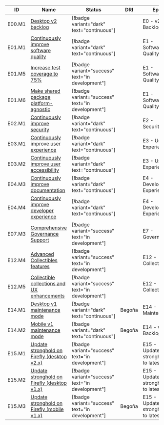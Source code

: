 | ID     | Name                                                                                              | Status                                           | DRI    | Epic                              |
| ------ | ------------------------------------------------------------------------------------------------- | ------------------------------------------------ | ------ | --------------------------------- |
| E00.M1 | [Desktop v2 backlog](https://github.com/iotaledger/firefly/milestone/40)                          | [!badge variant="dark" text="continuous"]        |        | E0 - v2 Backlog                   |
| E01.M1 | [Continuously improve software quality](https://github.com/iotaledger/firefly/milestone/1)        | [!badge variant="dark" text="continuous"]        |        | E1 - Software Quality             |
| E01.M5 | [Increase test coverage to 75%](https://github.com/iotaledger/firefly/milestone/28)               | [!badge variant="success" text="in development"] |        | E1 - Software Quality             |
| E01.M6 | [Make shared package platform-agnostic](https://github.com/iotaledger/firefly/milestone/58)       | [!badge variant="success" text="in development"] |        | E1 - Software Quality             |
| E02.M1 | [Continuously improve security](https://github.com/iotaledger/firefly/milestone/5)                | [!badge variant="dark" text="continuous"]        |        | E2 - Security                     |
| E03.M1 | [Continuously improve user experience](https://github.com/iotaledger/firefly/milestone/25)        | [!badge variant="dark" text="continuous"]        |        | E3 - User Experience              |
| E03.M2 | [Continuously improve user accessibility](https://github.com/iotaledger/firefly/milestone/14)     | [!badge variant="dark" text="continuous"]        |        | E3 - User Experience              |
| E04.M3 | [Continuously improve documentation](https://github.com/iotaledger/firefly/milestone/6)           | [!badge variant="dark" text="continuous"]        |        | E4 - Developer Experience         |
| E04.M4 | [Continuously improve developer experience](https://github.com/iotaledger/firefly/milestone/27)   | [!badge variant="dark" text="continuous"]        |        | E4 - Developer Experience         |
| E07.M3 | [Comprehensive Governance Support](https://github.com/iotaledger/firefly/milestone/59)            | [!badge variant="success" text="in development"] |        | E7 - Governance                   |
| E12.M4 | [Advanced Collectibles features](https://github.com/iotaledger/firefly/milestone/78)              | [!badge variant="success" text="in development"] |        | E12 - Collectibles                |
| E12.M5 | [Collectible collections and UX enhancements](https://github.com/iotaledger/firefly/milestone/79) | [!badge variant="success" text="in development"] |        | E12 - Collectibles                |
| E14.M1 | [Desktop v1 maintenance mode](https://github.com/iotaledger/firefly/milestone/74)                 | [!badge variant="dark" text="continuous"]        | Begoña | E14 - Maintenance                 |
| E14.M2 | [Mobile v1 maintenance mode](https://github.com/iotaledger/firefly/milestone/75)                  | [!badge variant="dark" text="continuous"]        | Begoña | E14 - v1 Backlog                  |
| E15.M1 | [Update stronghold on Firefly (desktop v2.x)](https://github.com/iotaledger/firefly/milestone/65) | [!badge variant="success" text="in development"] |        | E15 - Update stronghold to latest |
| E15.M2 | [Update stronghold on Firefly (desktop v1.x)](https://github.com/iotaledger/firefly/milestone/66) | [!badge variant="success" text="in development"] |        | E15 - Update stronghold to latest |
| E15.M3 | [Update stronghold on Firefly (mobile v1.x)](https://github.com/iotaledger/firefly/milestone/67)  | [!badge variant="success" text="in development"] | Begoña | E15 - Update stronghold to latest |
